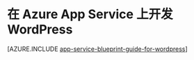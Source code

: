 <properties 
	pageTitle="在 Azure App Service 上开发 WordPress" 
	description="了解在 Azure 上开发和缩放 WordPress 的最佳做法。" 
	keywords="app service, azure app service, 缩放 wordpress, 可缩放 wordpress, wordpress"
	services="app-service" 
	documentationCenter="" 
	authors="sunbuild" 
	manager="wpickett" 
	editor=""/>

<tags
	ms.service="app-service"
	ms.date="02/26/2016"
	wacn.date="09/26/2016"/>

# 在 Azure App Service 上开发 WordPress

[AZURE.INCLUDE [app-service-blueprint-guide-for-wordpress](../../includes/app-service-blueprint-guide-for-wordpress.md)]

<!---HONumber=Mooncake_0307_2016-->